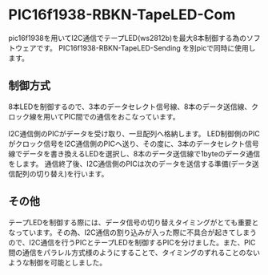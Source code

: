 # PIC16f1938-RBKN-TapeLED-Com
pic16f1938を用いてI2C通信でテープLED(ws2812b)を最大8本制御する為のソフトウェアです。
PIC16f1938-RBKN-TapeLED-Sending を別picで同時に使用します。

## 制御方式
8本LEDを制御するので、3本のデータセレクト信号線、8本のデータ送信線、クロック線を用いてPIC間での通信をおこなっています。

I2C通信側のPICがデータを受け取り、一旦配列へ格納します。
LED制御側のPICがクロック信号をI2C通信側のPICへ送り、その度に、3本のデータセレクト信号線でデータを書き換えるLEDを選択し、8本のデータ送信線で1byteのデータ通信をします。
通信終了後、I2C通信側のPICは次のデータを送信する準備(データ送信配列の切り替え)を行います。

## その他
テープLEDを制御する際には、データ信号の切り替えタイミングがとても重要となっています。その為、I2C通信の割り込みが入った際に不具合が起きてしまうので、I2C通信を行うPICとテープLEDを制御するPICを分けました。また、PIC間の通信をパラレル方式様のようにすることで、タイミングのずれることのないような制御を可能としました。